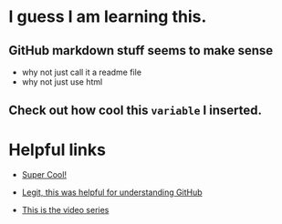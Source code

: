 # I guess I am learning this.

## GitHub markdown stuff seems to make sense
- why not just call it a readme file
- why not just use html

## Check out how cool this `variable` I inserted.

## 

# Helpful links

- [Super Cool!](https://www.youtube.com/watch?v=oHg5SJYRHA0)

- [Legit, this was helpful for understanding GitHub](https://github.com/prof3ssorSt3v3/Learning-Github)

- [This is the video series](https://www.youtube.com/watch?v=eJojC3lSkwg)
